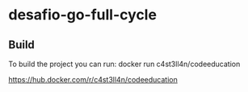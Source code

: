 # desafio-go-full-cycle

## Build

To build the project you can run:
docker run c4st3ll4n/codeeducation

https://hub.docker.com/r/c4st3ll4n/codeeducation
